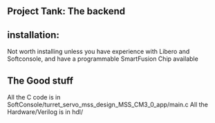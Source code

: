 ## Project Tank: The backend

## installation:
Not worth installing unless you have experience with Libero and Softconsole, and have a programmable SmartFusion Chip available

## The Good stuff
All the C code is in SoftConsole/turret_servo_mss_design_MSS_CM3_0_app/main.c
All the Hardware/Verilog is in hdl/

